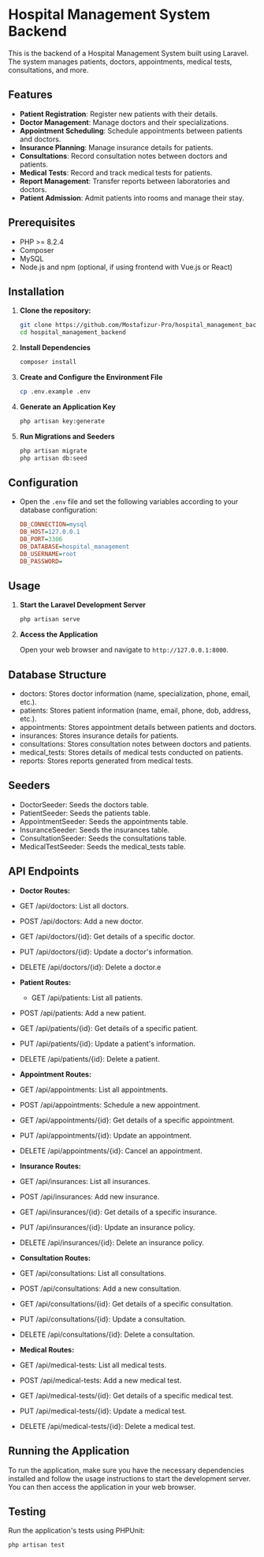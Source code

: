 # Hospital Management System Backend

This is the backend of a Hospital Management System built using Laravel. The system manages patients, doctors, appointments, medical tests, consultations, and more.

## Features

-   **Patient Registration**: Register new patients with their details.
-   **Doctor Management**: Manage doctors and their specializations.
-   **Appointment Scheduling**: Schedule appointments between patients and doctors.
-   **Insurance Planning**: Manage insurance details for patients.
-   **Consultations**: Record consultation notes between doctors and patients.
-   **Medical Tests**: Record and track medical tests for patients.
-   **Report Management**: Transfer reports between laboratories and doctors.
-   **Patient Admission**: Admit patients into rooms and manage their stay.

## Prerequisites

-   PHP >= 8.2.4
-   Composer
-   MySQL
-   Node.js and npm (optional, if using frontend with Vue.js or React)

## Installation

1. **Clone the repository:**

    ```bash
    git clone https://github.com/Mostafizur-Pro/hospital_management_backend.git
    cd hospital_management_backend
    ```

2. **Install Dependencies**

    ```bash
    composer install
    ```

3. **Create and Configure the Environment File**

    ```bash
    cp .env.example .env
    ```

4. **Generate an Application Key**

    ```bash
    php artisan key:generate
    ```

5. **Run Migrations and Seeders**

    ```bash
    php artisan migrate
    php artisan db:seed
    ```

## Configuration

-   Open the `.env` file and set the following variables according to your database configuration:

    ```ini
    DB_CONNECTION=mysql
    DB_HOST=127.0.0.1
    DB_PORT=3306
    DB_DATABASE=hospital_management
    DB_USERNAME=root
    DB_PASSWORD=
    ```

## Usage

1. **Start the Laravel Development Server**

    ```bash
    php artisan serve
    ```

2. **Access the Application**

    Open your web browser and navigate to `http://127.0.0.1:8000`.

## Database Structure

-   doctors: Stores doctor information (name, specialization, phone, email, etc.).
-   patients: Stores patient information (name, email, phone, dob, address, etc.).
-   appointments: Stores appointment details between patients and doctors.
-   insurances: Stores insurance details for patients.
-   consultations: Stores consultation notes between doctors and patients.
-   medical_tests: Stores details of medical tests conducted on patients.
-   reports: Stores reports generated from medical tests.

## Seeders

-   DoctorSeeder: Seeds the doctors table.
-   PatientSeeder: Seeds the patients table.
-   AppointmentSeeder: Seeds the appointments table.
-   InsuranceSeeder: Seeds the insurances table.
-   ConsultationSeeder: Seeds the consultations table.
-   MedicalTestSeeder: Seeds the medical_tests table.

## API Endpoints

-   **Doctor Routes:**
-   GET /api/doctors: List all doctors.
-   POST /api/doctors: Add a new doctor.
-   GET /api/doctors/{id}: Get details of a specific doctor.
-   PUT /api/doctors/{id}: Update a doctor's information.
-   DELETE /api/doctors/{id}: Delete a doctor.e

-   **Patient Routes:**
    -   GET /api/patients: List all patients.
-   POST /api/patients: Add a new patient.
-   GET /api/patients/{id}: Get details of a specific patient.
-   PUT /api/patients/{id}: Update a patient's information.
-   DELETE /api/patients/{id}: Delete a patient.
-   **Appointment Routes:**
-   GET /api/appointments: List all appointments.
-   POST /api/appointments: Schedule a new appointment.
-   GET /api/appointments/{id}: Get details of a specific appointment.
-   PUT /api/appointments/{id}: Update an appointment.
-   DELETE /api/appointments/{id}: Cancel an appointment.
-   **Insurance Routes:**
-   GET /api/insurances: List all insurances.
-   POST /api/insurances: Add new insurance.
-   GET /api/insurances/{id}: Get details of a specific insurance.
-   PUT /api/insurances/{id}: Update an insurance policy.
-   DELETE /api/insurances/{id}: Delete an insurance policy.
-   **Consultation Routes:**
-   GET /api/consultations: List all consultations.
-   POST /api/consultations: Add a new consultation.
-   GET /api/consultations/{id}: Get details of a specific consultation.
-   PUT /api/consultations/{id}: Update a consultation.
-   DELETE /api/consultations/{id}: Delete a consultation.
-   **Medical Routes:**
-   GET /api/medical-tests: List all medical tests.
-   POST /api/medical-tests: Add a new medical test.
-   GET /api/medical-tests/{id}: Get details of a specific medical test.
-   PUT /api/medical-tests/{id}: Update a medical test.
-   DELETE /api/medical-tests/{id}: Delete a medical test.

## Running the Application

To run the application, make sure you have the necessary dependencies installed and follow the usage instructions to start the development server. You can then access the application in your web browser.

## Testing

Run the application's tests using PHPUnit:

```bash
php artisan test
```

```

```
